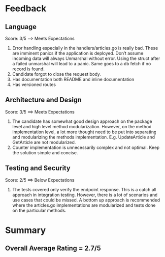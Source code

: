 # Feedback

## Language
Score: 3/5 ==> Meets Expectations

1. Error handling especially in the handlers/articles.go is really bad. These are imminent panics if the application is deployed. Don’t assume incoming data will always Unmarshal without error. Using the struct after a failed unmarshal will lead to a panic. Same goes to a db fetch if no record is found.
2. Candidate forgot to close the request body.
3. Has documentation both README and inline documentation 
4. Has versioned routes 

## Architecture and Design
Score: 3/5 ==> Meets Expectations

1. The candidate has somewhat good design approach on the package level and high level method modularization. However, on the method implementation level, a lot more thought need to be put into separating and modularizing the methods implementation. E.g. UpdateArticle and GetArticle are not modularized.
2. Counter implementation is unnecessarily complex and not optimal. Keep the solution simple and concise.

## Testing and Security
Score: 2/5 ==> Below Expectations

1. The tests covered only verify the endpoint response. This is a catch all approach in integration testing. However, there is a lot of scenarios and use cases that could be missed. A bottom up approach is recommended where the articles.go implementations are modularized and tests done on the particular methods.

# Summary
## Overall Average Rating = 2.7/5
